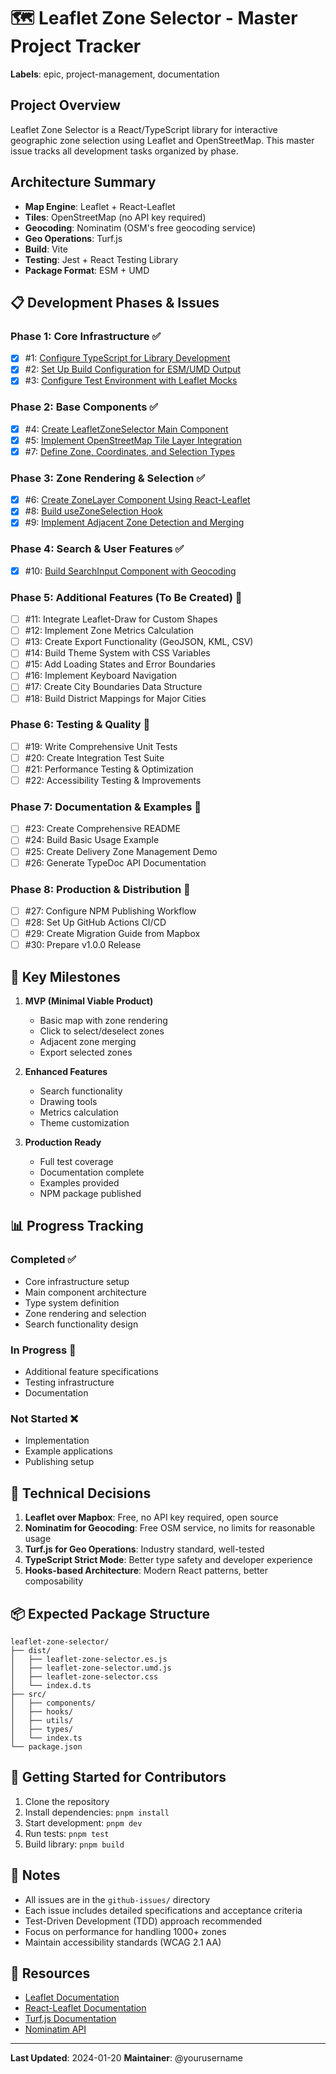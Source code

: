 # 🗺️ Leaflet Zone Selector - Master Project Tracker

**Labels**: epic, project-management, documentation

## Project Overview

Leaflet Zone Selector is a React/TypeScript library for interactive geographic zone selection using Leaflet and OpenStreetMap. This master issue tracks all development tasks organized by phase.

## Architecture Summary

- **Map Engine**: Leaflet + React-Leaflet
- **Tiles**: OpenStreetMap (no API key required)
- **Geocoding**: Nominatim (OSM's free geocoding service)
- **Geo Operations**: Turf.js
- **Build**: Vite
- **Testing**: Jest + React Testing Library
- **Package Format**: ESM + UMD

## 📋 Development Phases & Issues

### Phase 1: Core Infrastructure ✅
- [x] #1: [Configure TypeScript for Library Development](./issue-01-typescript-config.md)
- [x] #2: [Set Up Build Configuration for ESM/UMD Output](./issue-02-build-configuration.md)
- [x] #3: [Configure Test Environment with Leaflet Mocks](./issue-03-test-environment-leaflet.md)

### Phase 2: Base Components ✅
- [x] #4: [Create LeafletZoneSelector Main Component](./issue-04-leaflet-zone-selector-component.md)
- [x] #5: [Implement OpenStreetMap Tile Layer Integration](./issue-05-openstreetmap-tiles.md)
- [x] #7: [Define Zone, Coordinates, and Selection Types](./issue-07-type-definitions.md)

### Phase 3: Zone Rendering & Selection ✅
- [x] #6: [Create ZoneLayer Component Using React-Leaflet](./issue-06-zone-layer-component.md)
- [x] #8: [Build useZoneSelection Hook](./issue-08-use-zone-selection-hook.md)
- [x] #9: [Implement Adjacent Zone Detection and Merging](./issue-09-polygon-merging-algorithm.md)

### Phase 4: Search & User Features ✅
- [x] #10: [Build SearchInput Component with Geocoding](./issue-10-search-functionality.md)

### Phase 5: Additional Features (To Be Created) 🚧
- [ ] #11: Integrate Leaflet-Draw for Custom Shapes
- [ ] #12: Implement Zone Metrics Calculation
- [ ] #13: Create Export Functionality (GeoJSON, KML, CSV)
- [ ] #14: Build Theme System with CSS Variables
- [ ] #15: Add Loading States and Error Boundaries
- [ ] #16: Implement Keyboard Navigation
- [ ] #17: Create City Boundaries Data Structure
- [ ] #18: Build District Mappings for Major Cities

### Phase 6: Testing & Quality 🚧
- [ ] #19: Write Comprehensive Unit Tests
- [ ] #20: Create Integration Test Suite
- [ ] #21: Performance Testing & Optimization
- [ ] #22: Accessibility Testing & Improvements

### Phase 7: Documentation & Examples 🚧
- [ ] #23: Create Comprehensive README
- [ ] #24: Build Basic Usage Example
- [ ] #25: Create Delivery Zone Management Demo
- [ ] #26: Generate TypeDoc API Documentation

### Phase 8: Production & Distribution 🚧
- [ ] #27: Configure NPM Publishing Workflow
- [ ] #28: Set Up GitHub Actions CI/CD
- [ ] #29: Create Migration Guide from Mapbox
- [ ] #30: Prepare v1.0.0 Release

## 🎯 Key Milestones

1. **MVP (Minimal Viable Product)**
   - Basic map with zone rendering
   - Click to select/deselect zones
   - Adjacent zone merging
   - Export selected zones

2. **Enhanced Features**
   - Search functionality
   - Drawing tools
   - Metrics calculation
   - Theme customization

3. **Production Ready**
   - Full test coverage
   - Documentation complete
   - Examples provided
   - NPM package published

## 📊 Progress Tracking

### Completed ✅
- Core infrastructure setup
- Main component architecture
- Type system definition
- Zone rendering and selection
- Search functionality design

### In Progress 🚧
- Additional feature specifications
- Testing infrastructure
- Documentation

### Not Started ❌
- Implementation
- Example applications
- Publishing setup

## 🔧 Technical Decisions

1. **Leaflet over Mapbox**: Free, no API key required, open source
2. **Nominatim for Geocoding**: Free OSM service, no limits for reasonable usage
3. **Turf.js for Geo Operations**: Industry standard, well-tested
4. **TypeScript Strict Mode**: Better type safety and developer experience
5. **Hooks-based Architecture**: Modern React patterns, better composability

## 📦 Expected Package Structure

```
leaflet-zone-selector/
├── dist/
│   ├── leaflet-zone-selector.es.js
│   ├── leaflet-zone-selector.umd.js
│   ├── leaflet-zone-selector.css
│   └── index.d.ts
├── src/
│   ├── components/
│   ├── hooks/
│   ├── utils/
│   ├── types/
│   └── index.ts
└── package.json
```

## 🚀 Getting Started for Contributors

1. Clone the repository
2. Install dependencies: `pnpm install`
3. Start development: `pnpm dev`
4. Run tests: `pnpm test`
5. Build library: `pnpm build`

## 📝 Notes

- All issues are in the `github-issues/` directory
- Each issue includes detailed specifications and acceptance criteria
- Test-Driven Development (TDD) approach recommended
- Focus on performance for handling 1000+ zones
- Maintain accessibility standards (WCAG 2.1 AA)

## 🔗 Resources

- [Leaflet Documentation](https://leafletjs.com/)
- [React-Leaflet Documentation](https://react-leaflet.js.org/)
- [Turf.js Documentation](https://turfjs.org/)
- [Nominatim API](https://nominatim.org/release-docs/develop/api/Overview/)

---

**Last Updated**: 2024-01-20
**Maintainer**: @yourusername